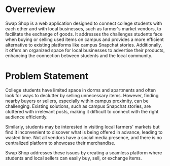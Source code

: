 # Overreview

Swap Shop is a web application designed to connect college students with each other and with local businesses, such as farmer's market vendors, to facilitate the exchange of goods. It addresses the challenges students face when buying or selling used items on campus and provides a more efficient alternative to existing platforms like campus Snapchat stories. Additionally, it offers an organized space for local businesses to advertise their products, enhancing the connection between students and the local community.

# Problem Statement

College students have limited space in dorms and apartments and often look for ways to declutter by selling unnecessary items. However, finding nearby buyers or sellers, especially within campus proximity, can be challenging. Existing solutions, such as campus Snapchat stories, are cluttered with irrelevant posts, making it difficult to connect with the right audience efficiently.

Similarly, students may be interested in visiting local farmers' markets but find it inconvenient to discover what is being offered in advance, leading to wasted time. Not all vendors have a social media presence, and there is no centralized platform to showcase their merchandise.

Swap Shop addresses these issues by creating a seamless platform where students and local sellers can easily buy, sell, or exchange items.


